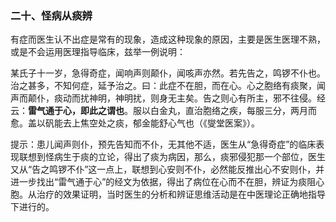 ### 二十、怪病从痰辨

有症而医生认不出症是常有的现象，造成这种现象的原因，主要是医生医理不熟，或是不会运用医理指导临床，兹举一例说明：

某氏子十一岁，急得奇症，闻响声则颠仆，闻咳声亦然。若先告之，鸣锣不仆也。治之甚多，不知何症，延予治之。曰：此症不在胆，而在心。心之胞络有痰聚，闻声而颠仆，痰动而扰神明，神明扰，则身无主矣。告之则心有所主，邪不往侵。经云：**雷气通于心，即此之谓也**。服以白金丸，直治胞络之疾，每服三分，两月而愈。盖以矾能去上焦空处之痰，郁金能舒心气也（《燮堂医案》）。

提示：患儿闻声则仆，预先告知而不仆，无其他不适，医生从“急得奇症”的临床表现联想到怪病生于痰的立论，得出了痰为病因，那么，痰邪侵犯那一个部位，医生又从“告之鸣锣不仆”这一点上，联想到心安则不仆，必然能反推出心不安则仆，并进一步找出“雷气通于心”的经文为依据，得出了病位在心而不在胆，辨证为痰阻心胞。从治疗的效果证明，当时医生的分析和辨证思维活动是在中医理论正确地指导下进行的。
